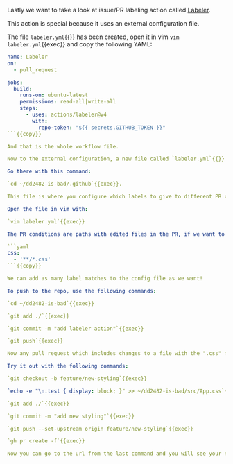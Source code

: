 Lastly we want to take a look at issue/PR labeling action called [Labeler](https://github.com/marketplace/actions/labeler).

This action is special because it uses an external configuration file.

The file `labeler.yml`{{}} has been created, open it in vim `vim labeler.yml`{{exec}} and copy the following YAML:

```yaml
name: Labeler
on:
  - pull_request

jobs:
  build:
    runs-on: ubuntu-latest
    permissions: read-all|write-all
    steps:
      - uses: actions/labeler@v4
        with:
          repo-token: "${{ secrets.GITHUB_TOKEN }}"
```{{copy}}

And that is the whole workflow file.

Now to the external configuration, a new file called `labeler.yml`{{}} has been created in the `.github/`{{}} directory.

Go there with this command:

`cd ~/dd2482-is-bad/.github`{{exec}}.

This file is where you configure which labels to give to different PR conditions.

Open the file in vim with:

`vim labeler.yml`{{exec}}

The PR conditions are paths with edited files in the PR, if we want to add a label `test`{{}} to any changes in the `src/test/*`{{}} path, we would write the following:

```yaml
css:
  - '**/*.css'
```{{copy}}

We can add as many label matches to the config file as we want!

To push to the repo, use the following commands:

`cd ~/dd2482-is-bad`{{exec}}

`git add ./`{{exec}}

`git commit -m "add labeler action"`{{exec}}

`git push`{{exec}}

Now any pull request which includes changes to a file with the ".css" file ending will be labeled as "css".

Try it out with the following commands:

`git checkout -b feature/new-styling`{{exec}}

`echo -e "\n.test { display: block; }" >> ~/dd2482-is-bad/src/App.css`{{exec}}

`git add ./`{{exec}}

`git commit -m "add new styling"`{{exec}}

`git push --set-upstream origin feature/new-styling`{{exec}}

`gh pr create -f`{{exec}}

Now you can go to the url from the last command and you will see your new pull request, it should soon be labeled with the css label.